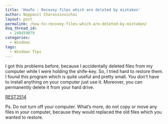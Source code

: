 ```yaml
---
title: 'HowTo : Recovey files which are deleted by mistaken'
author: Noppanit Charassinvichai
layout: post
permalink: /how-to-recovey-files-which-are-deleted-by-mistaken/
dsq_thread_id:
  - 240459079
categories:
  - Windows
tags:
  - Windows Tips
---
```

I got this problems before, because I accidentally deleted files from my computer while I were holding the shife-key. So, I tried hard to restore them. I found this program which is quite useful and pretty small. You don&#8217;t have to install anything on your computer just use it. Moreover, you can permanently delete it from your hard drive.

[REST2514][1]

Ps. Do not turn off your computer. What&#8217;s more, do not copy or move any files in your computer, because they would replaced the old files which you wanted to restore.

 [1]: http://www.free2u.org/freeware/system_utilities/file_management/file_recovery/rest2514.html
